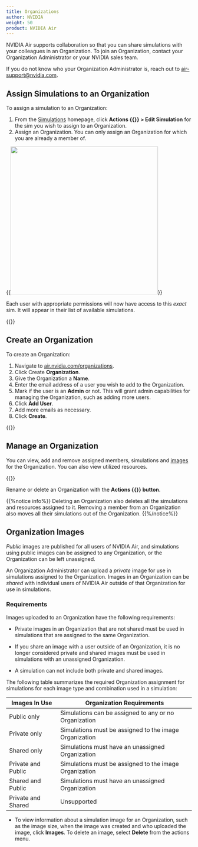 ```yaml
---
title: Organizations
author: NVIDIA
weight: 50
product: NVIDIA Air
---
```

NVIDIA Air supports collaboration so that you can share simulations with your colleagues in an Organization. To join an Organization, contact your Organization Administrator or your NVIDIA sales team. 

If you do not know who your Organization Administrator is, reach out to air-support@nvidia.com.

## Assign Simulations to an Organization

To assign a simulation to an Organization:
1. From the [Simulations](https://air.nvidia.com/simulations) homepage, click **Actions {{<img src="/images/guides/nvidia-air/ActionsButton.png" alt="">}} > Edit Simulation** for the sim you wish to assign to an Organization.
2. Assign an Organization. You can only assign an Organization for which you are already a member of.

{{<img src="/images/guides/nvidia-air/EditSim.png" alt="" width="400px">}}

Each user with appropriate permissions will now have access to this _exact_ sim. It will appear in their list of available simulations.

{{<img src="/images/guides/nvidia-air/SimulationOrganization.png" alt="" >}}

## Create an Organization

To create an Organization:
1. Navigate to [air.nvidia.com/organizations](https://air.nvidia.com/organizations).
2. Click Create **Organization**.
3. Give the Organization a **Name**.
4. Enter the email address of a user you wish to add to the Organization.
5. Mark if the user is an **Admin** or not. This will grant admin capabilities for managing the Organization, such as adding more users.
6. Click **Add User**.
7. Add more emails as necessary.
8. Click **Create**. 

{{<img src="/images/guides/nvidia-air/CreateOrganization.png" alt="">}}

## Manage an Organization

You can view, add and remove assigned members, simulations and [images](#organization-images) for the Organization. You can also view utilized resources.

{{<img src="/images/guides/nvidia-air/OrganizationMembers.png" alt="">}}

Rename or delete an Organization with the **Actions {{<img src="/images/guides/nvidia-air/ActionsButton.png" alt="">}} button**.

{{%notice info%}}
Deleting an Organization also deletes all the simulations and resources assigned to it. Removing a member from an Organization also moves all their simulations out of the Organization.
{{%/notice%}}


## Organization Images

_Public_ images are published for all users of NVIDIA Air, and simulations using public images can be assigned to any Organization, or the Organization can be left unassigned.

An Organization Administrator can upload a _private_ image for use in simulations assigned to the Organization. Images in an Organization can be _shared_ with individual users of NVIDIA Air outside of that Organization for use in simulations.

### Requirements

Images uploaded to an Organization have the following requirements:

- Private images in an Organization that are not shared must be used in simulations that are assigned to the same Organization.

- If you share an image with a user outside of an Organization, it is no longer considered private and shared images must be used in simulations with an unassigned Organization.

- A simulation can not include both private and shared images.

The following table summarizes the required Organization assignment for simulations for each image type and combination used in a simulation:

| Images In Use | Organization Requirements |
| ------ | --------- |
| Public only | Simulations can be assigned to any or no Organization | 
| Private only | Simulations must be assigned to the image Organization |
| Shared only | Simulations must have an unassigned Organization | 
| Private and Public | Simulations must be assigned to the image Organization |
| Shared and Public | Simulations must have an unassigned Organization |
| Private and Shared | Unsupported |


- To view information about a simulation image for an Organization, such as the image size, when the image was created and who uploaded the image, click **Images**. To delete an image, select **Delete** from the actions menu.
